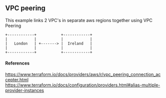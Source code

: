 ## VPC peering
This example links 2 VPC's in separate aws regions together using VPC Peering

```
+------------+           +------------+
|            |           |            |
|   London   | +-------> |  Ireland   |
|            |           |            |
+------------+           +------------+

```

#### References 
https://www.terraform.io/docs/providers/aws/r/vpc_peering_connection_accepter.html
https://www.terraform.io/docs/configuration/providers.html#alias-multiple-provider-instances 